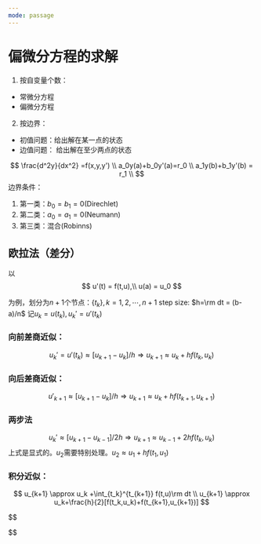 ```yaml
---
mode: passage
---
```

# 偏微分方程的求解

1. 按自变量个数：
- 常微分方程
- 偏微分方程

2. 按边界：
- 初值问题：给出解在某一点的状态
- 边值问题： 给出解在至少两点的状态

$$
\frac{d^2y}{dx^2} =f(x,y,y') \\ 
a_0y(a)+b_0y'(a)=r_0 \\ 
a_1y(b)+b_1y'(b) = r_1 \\ 
$$
边界条件：
1. 第一类：$b_0=b_1=0$(Direchlet) 
2. 第二类：$a_0=a_1=0$(Neumann)
3. 第三类：混合(Robinns)

## 欧拉法（差分）
以
$$
u'(t) = f(t,u),\\ 
u(a) = u_0
$$

为例，划分为$n+1$个节点：$\{t_k\},k=1,2,\cdots,n+1$
step size: $h=\rm dt = (b-a)/n$
记$u_k = u(t_k),u_k' = u'(t_k)$

### 向前差商近似：
$$
u_k' = u'(t_k ) \approx [u_{k+1}-u_k ]/h \Rightarrow u_{k+1} \approx u_k + hf(t_k,u_k)
$$
### 向后差商近似：
$$
u'_{k+1} \approx [u_{k+1}-u_k]/h \Rightarrow u_{k+1}\approx u_k + hf(t_{k+1},u_{k+1})
$$

### 两步法

$$
u_k'\approx [u_{k+1}-u_{k-1}]/2h \Rightarrow u_{k+1}\approx u_{k-1} +2hf(t_k,u_k)
$$
上式是显式的。$u_2$需要特别处理。$u_2 \approx u_1 + hf(t_1,u_1)$
### 积分近似：
$$
u_{k+1} \approx u_k +\int_{t_k}^{t_{k+1}} f(t,u)\rm dt \\ 
u_{k+1} \approx u_k+\frac{h}{2}[f(t_k,u_k)+f(t_{k+1},u_{k+1})]
$$


$$

$$
